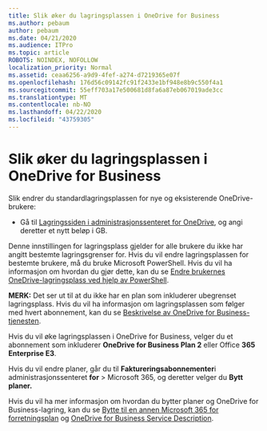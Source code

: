 ```yaml
---
title: Slik øker du lagringsplassen i OneDrive for Business
ms.author: pebaum
author: pebaum
ms.date: 04/21/2020
ms.audience: ITPro
ms.topic: article
ROBOTS: NOINDEX, NOFOLLOW
localization_priority: Normal
ms.assetid: ceaa6256-a9d9-4fef-a274-d7219365e07f
ms.openlocfilehash: 176d56c09142fc91f2433e1bf948e8b9c550f4a1
ms.sourcegitcommit: 55eff703a17e500681d8fa6a87eb067019ade3cc
ms.translationtype: MT
ms.contentlocale: nb-NO
ms.lasthandoff: 04/22/2020
ms.locfileid: "43759305"
---
```

# <a name="how-to-increase-storage-in-onedrive-for-business"></a>Slik øker du lagringsplassen i OneDrive for Business

Slik endrer du standardlagringsplassen for nye og eksisterende OneDrive-brukere:
  
- Gå til [Lagringssiden i administrasjonssenteret for OneDrive](https://admin.onedrive.com/?v=StorageSettings), og angi deretter et nytt beløp i GB.
    
Denne innstillingen for lagringsplass gjelder for alle brukere du ikke har angitt bestemte lagringsgrenser for. Hvis du vil endre lagringsplassen for bestemte brukere, må du bruke Microsoft PowerShell. Hvis du vil ha informasjon om hvordan du gjør dette, kan du se [Endre brukernes OneDrive-lagringsplass ved hjelp av PowerShell](https://go.microsoft.com/fwlink/?linkid=866402). 
  
 **MERK:** Det ser ut til at du ikke har en plan som inkluderer ubegrenset lagringsplass. Hvis du vil ha informasjon om lagringsplassen som følger med hvert abonnement, kan du se [Beskrivelse av OneDrive for Business-tjenesten](https://go.microsoft.com/fwlink/p/?LinkID=826071).
  
Hvis du vil øke lagringsplassen i OneDrive for Business, velger du et abonnement som inkluderer **OneDrive for Business Plan 2** eller Office **365 Enterprise E3**. 
  
Hvis du vil endre planer, går du til **Faktureringsabonnementer**i administrasjonssenteret **for** \> Microsoft 365, og deretter velger du **Bytt planer.**
  
Hvis du vil ha mer informasjon om hvordan du bytter planer og OneDrive for Business-lagring, kan du se [Bytte til en annen Microsoft 365 for forretningsplan](https://go.microsoft.com/fwlink/?LinkId=2031117) og [OneDrive for Business Service Description](https://go.microsoft.com/fwlink/?LinkId-2031122).
  

